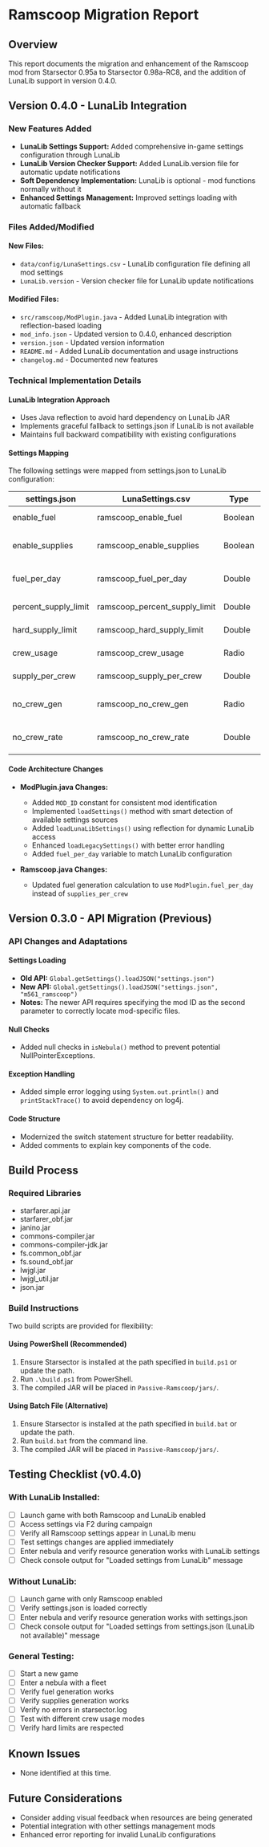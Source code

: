# Ramscoop Migration Report

## Overview
This report documents the migration and enhancement of the Ramscoop mod from Starsector 0.95a to Starsector 0.98a-RC8, and the addition of LunaLib support in version 0.4.0.

## Version 0.4.0 - LunaLib Integration

### New Features Added
- **LunaLib Settings Support:** Added comprehensive in-game settings configuration through LunaLib
- **LunaLib Version Checker Support:** Added LunaLib.version file for automatic update notifications
- **Soft Dependency Implementation:** LunaLib is optional - mod functions normally without it
- **Enhanced Settings Management:** Improved settings loading with automatic fallback

### Files Added/Modified

#### New Files:
- `data/config/LunaSettings.csv` - LunaLib configuration file defining all mod settings
- `LunaLib.version` - Version checker file for LunaLib update notifications

#### Modified Files:
- `src/ramscoop/ModPlugin.java` - Added LunaLib integration with reflection-based loading
- `mod_info.json` - Updated version to 0.4.0, enhanced description
- `version.json` - Updated version information
- `README.md` - Added LunaLib documentation and usage instructions
- `changelog.md` - Documented new features

### Technical Implementation Details

#### LunaLib Integration Approach
- Uses Java reflection to avoid hard dependency on LunaLib JAR
- Implements graceful fallback to settings.json if LunaLib is not available
- Maintains full backward compatibility with existing configurations

#### Settings Mapping
The following settings were mapped from settings.json to LunaLib configuration:

| settings.json | LunaSettings.csv | Type | Description |
|---------------|------------------|------|-------------|
| enable_fuel | ramscoop_enable_fuel | Boolean | Enable fuel generation |
| enable_supplies | ramscoop_enable_supplies | Boolean | Enable supply generation |
| fuel_per_day | ramscoop_fuel_per_day | Double | Fuel generation rate |
| percent_supply_limit | ramscoop_percent_supply_limit | Double | Supply limit percentage |
| hard_supply_limit | ramscoop_hard_supply_limit | Double | Hard supply limit |
| crew_usage | ramscoop_crew_usage | Radio | Crew usage mode |
| supply_per_crew | ramscoop_supply_per_crew | Double | Supply per crew |
| no_crew_gen | ramscoop_no_crew_gen | Radio | No-crew generation type |
| no_crew_rate | ramscoop_no_crew_rate | Double | No-crew generation rate |

#### Code Architecture Changes
- **ModPlugin.java Changes:**
  - Added `MOD_ID` constant for consistent mod identification
  - Implemented `loadSettings()` method with smart detection of available settings sources
  - Added `loadLunaLibSettings()` using reflection for dynamic LunaLib access
  - Enhanced `loadLegacySettings()` with better error handling
  - Added `fuel_per_day` variable to match LunaLib configuration

- **Ramscoop.java Changes:**
  - Updated fuel generation calculation to use `ModPlugin.fuel_per_day` instead of `supplies_per_crew`

## Version 0.3.0 - API Migration (Previous)

### API Changes and Adaptations

#### Settings Loading
- **Old API:** `Global.getSettings().loadJSON("settings.json")`
- **New API:** `Global.getSettings().loadJSON("settings.json", "m561_ramscoop")`
- **Notes:** The newer API requires specifying the mod ID as the second parameter to correctly locate mod-specific files.

#### Null Checks
- Added null checks in `isNebula()` method to prevent potential NullPointerExceptions.

#### Exception Handling
- Added simple error logging using `System.out.println()` and `printStackTrace()` to avoid dependency on log4j.

#### Code Structure
- Modernized the switch statement structure for better readability.
- Added comments to explain key components of the code.

## Build Process

### Required Libraries
- starfarer.api.jar
- starfarer_obf.jar
- janino.jar
- commons-compiler.jar
- commons-compiler-jdk.jar
- fs.common_obf.jar
- fs.sound_obf.jar
- lwjgl.jar
- lwjgl_util.jar
- json.jar

### Build Instructions
Two build scripts are provided for flexibility:

#### Using PowerShell (Recommended)
1. Ensure Starsector is installed at the path specified in `build.ps1` or update the path.
2. Run `.\build.ps1` from PowerShell.
3. The compiled JAR will be placed in `Passive-Ramscoop/jars/`.

#### Using Batch File (Alternative)
1. Ensure Starsector is installed at the path specified in `build.bat` or update the path.
2. Run `build.bat` from the command line.
3. The compiled JAR will be placed in `Passive-Ramscoop/jars/`.

## Testing Checklist (v0.4.0)

### With LunaLib Installed:
- [ ] Launch game with both Ramscoop and LunaLib enabled
- [ ] Access settings via F2 during campaign
- [ ] Verify all Ramscoop settings appear in LunaLib menu
- [ ] Test settings changes are applied immediately
- [ ] Enter nebula and verify resource generation works with LunaLib settings
- [ ] Check console output for "Loaded settings from LunaLib" message

### Without LunaLib:
- [ ] Launch game with only Ramscoop enabled
- [ ] Verify settings.json is loaded correctly
- [ ] Enter nebula and verify resource generation works with settings.json
- [ ] Check console output for "Loaded settings from settings.json (LunaLib not available)" message

### General Testing:
- [ ] Start a new game
- [ ] Enter a nebula with a fleet
- [ ] Verify fuel generation works
- [ ] Verify supplies generation works
- [ ] Verify no errors in starsector.log
- [ ] Test with different crew usage modes
- [ ] Verify hard limits are respected

## Known Issues
- None identified at this time.

## Future Considerations
- Consider adding visual feedback when resources are being generated
- Potential integration with other settings management mods
- Enhanced error reporting for invalid LunaLib configurations
